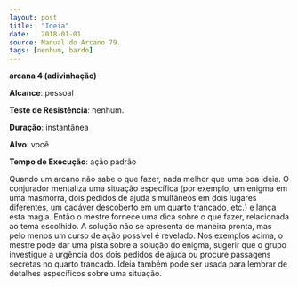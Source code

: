 ```yaml
---
layout: post
title:  "Ideia"
date:   2018-01-01
source: Manual do Arcano 79.
tags: [nenhum, bardo]
---
```


**arcana 4 (adivinhação)**

**Alcance**: pessoal

**Teste de Resistência**: nenhum.

**Duração**: instantânea

**Alvo**: você

**Tempo de Execução**: ação padrão

Quando um arcano não sabe o que fazer, nada melhor que uma boa ideia. O conjurador mentaliza uma situação específica (por exemplo, um enigma em uma masmorra, dois pedidos de ajuda simultâneos em dois lugares diferentes, um cadáver descoberto em um quarto trancado, etc.) e lança esta magia. Então o mestre fornece uma dica sobre o que fazer, relacionada ao tema escolhido. A solução não se apresenta de maneira pronta, mas pelo menos um curso de ação possível é revelado. Nos exemplos acima, o mestre pode dar uma pista sobre a solução do enigma, sugerir que o grupo investigue a urgência dos dois pedidos de ajuda ou procure passagens secretas no quarto trancado. Ideia também pode ser usada para lembrar de detalhes específicos sobre uma situação.
